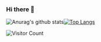 ### Hi there 👋

<!--
**kartiklut/kartiklut** is a ✨ _special_ ✨ repository because its `README.md` (this file) appears on your GitHub profile.

Here are some ideas to get you started:

- 🔭 I’m currently working on ...
- 🌱 I’m currently learning ...
- 👯 I’m looking to collaborate on ...
- 🤔 I’m looking for help with ...
- 💬 Ask me about ...
- 📫 How to reach me: ...
- 😄 Pronouns: ...
- ⚡ Fun fact: ...
-->
![Anurag's github stats](https://github-readme-stats.vercel.app/api?username=kartiklut&show_icons=true&theme=radical&hide=contribs)[![Top Langs](https://github-readme-stats.vercel.app/api/top-langs/?username=kartiklut&layout=compact)](https://github.com/kartiklut)

![Visitor Count](https://profile-counter.glitch.me/kartiklut/count.svg)
